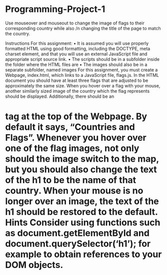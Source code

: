 # Programming-Project-1
Use mouseover and mouseout to change the image of flags to their corresponding country while also /n
changing the title of the page to match the country.

Instructions
For this assignment:
• It is assumed you will use properly formatted HTML using good formatting, including the DOCTYPE, meta charset element, and that you will use an external JavaScript file and appropriate script source link.
• The scripts should be in a subfolder inside the folder where the HTML files are
• The images should also be in a separate subfolder, named images
For this assignment, you must create a Webpage, index.html, which links to a JavaScript file, flags.js. In the HTML document you should have at least three flags that are adjusted to be approximately the same size. When you hover over a flag with your mouse, another similarly sized image of the country which the flag represents should be displayed.
Additionally, there should be an <h1> tag at the top of the Webpage. By default it says, “Countries and Flags”. Whenever you hover over one of the flag images, not only should the image switch to the map, but you should
also change the text of the h1 to be the name of that country.
When your mouse is no longer over an image, the text of the h1 should be restored to the default.
Hints
Consider using functions such as document.getElementById and document.querySelector(‘h1’); for example to obtain references to your DOM objects.
